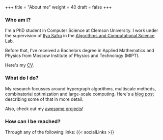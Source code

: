 +++
title = "About me"
weight = 40
draft = false
+++

### Who am I?
I'm a PhD student in Computer Science at Clemson University. I work under the supervision of [Ilya Safro](https://people.cs.clemson.edu/~isafro/) in the [Algorithms and Computational Science Lab](https://people.cs.clemson.edu/~isafro/group.html). 

Before that, I've received a Bachelors degree in Applied Mathematics and Physics from Moscow Institute of Physics and Technology (MIPT). 

Here's my [CV](https://www.dropbox.com/s/njayar01aww562f/Resume%20Tech%20Master.pdf).

### What do I do?
My research focusses around hypergraph algorithms, multiscale methods, combinatorial optimization and large-scale computing. Here's a [blog post](http://blog.shaydul.in/post/hypergraph-partitioning-101/) describing some of that in more detail.

Also, check out my [awesome projects](#projects)!

### How can I be reached?
Through any of the following links:
{{< socialLinks >}}
